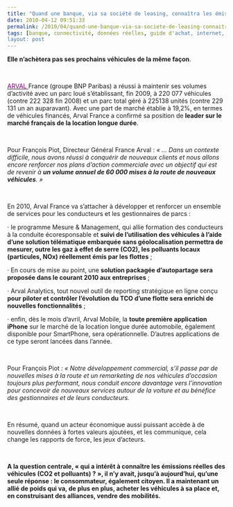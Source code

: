 ```yaml
---
title: "Quand une banque, via sa société de leasing, connaîtra les émissions réelles CO2 et polluants des véhicules"
date: 2010-04-12 09:51:33
permalink: /2010/04/quand-une-banque-via-sa-societe-de-leasing-connaitra-les-emissions-reelles-co2-et-polluants-des-vehi.html
tags: [banque, connectivité, données réelles, guide d'achat, internet, iphone, partage de données, Service de mobilité, véhicule propre]
layout: post
---
```


<p class="MsoNormal"><span><strong>Elle n’achètera pas ses prochains véhicules de la même façon</strong>.</span></p> <p class="MsoNormal"><span></span> </p> <p class="MsoNormal"><span><a href="https://gabrielplassat.github.io/transportsdufutur/wp-content/uploads/sites/6/2010/04/cp-arval-france-2009_2010.pdf"><font color="#800080">ARVAL </font></a>France (groupe BNP Paribas) a réussi à maintenir ses volumes d’activité avec un parc loué s’établissant, fin 2009, à 220 077 véhicules (contre 222 328 fin 2008) et un parc total géré à 225138 unités (contre 229 131 un an auparavant). Avec une part de marché établie à 19,2%, en termes de véhicules financés, Arval France a confirmé sa position de <strong>leader sur le marché français de la location longue durée</strong>.</span></p> <p class="MsoNormal"><span> </span></p> <p class="MsoNormal"><span>Pour François Piot, Directeur Général France Arval : <em>« … Dans un contexte difficile, nous avons réussi à conquérir de nouveaux clients et nous allons encore renforcer nos plans d’action commerciale avec un objectif qui est de revenir à <strong>un volume annuel de 60 000 mises à la route de nouveaux véhicules</strong>. »</em></span></p> <p class="MsoNormal"><em><span> </span></em></p> <p class="MsoNormal"><span>En 2010, Arval France va s’attacher à développer et renforcer un ensemble de services pour les conducteurs et les gestionnaires de parcs :</span></p> <p class="MsoNormal"><span><span>·<span>		 </span></span></span><span dir="ltr"><span>le programme Mesure & Management, qui allie formation des conducteurs à la conduite écoresponsable et <strong>suivi de l’utilisation des véhicules à l’aide d’une solution télématique embarquée sans géolocalisation permettra de mesurer, outre les gaz à effet de serre (CO2), les polluants locaux (particules, NOx) réellement émis par les flottes</strong> ; </span></span></p> <p class="MsoNormal"><span><span>·<span>		 </span></span></span><span dir="ltr"><span>En cours de mise au point, une <strong>solution packagée d’autopartage sera proposée dans le courant 2010 aux entreprises</strong> ; </span></span></p> <p class="MsoNormal"><span><span>·<span>		 </span></span></span><span dir="ltr"><span>Arval Analytics, tout nouvel outil de reporting stratégique en ligne conçu <strong>pour piloter et contrôler l’évolution du TCO d’une flotte sera enrichi de nouvelles fonctionnalités</strong> ; </span></span></p> <p class="MsoNormal"><span><span>·<span>		 </span></span></span><span dir="ltr"><span>enfin, dès le mois d’avril, Arval Mobile, la <strong>toute première application iPhone</strong> sur le marché de la location longue durée automobile, également disponible pour SmartPhone, sera opérationnelle. D’autres applications de ce type seront lancées dans l’année.</span></span></p> <p class="MsoNormal"><span> </span></p> <p class="MsoNormal"><span>Pour François Piot <em>: « Notre développement commercial, s’il passe par de nouvelles mises à la route et un remarketing de nos véhicules d’occasion toujours plus performant, nous conduit encore davantage vers l’innovation pour concevoir de nouveaux services autour de la voiture et au bénéfice des gestionnaires et de leurs conducteurs.</em></span></p> <p class="MsoNormal"><em><span> </span></em></p> <p class="MsoNormal"><span>En résumé, quand un acteur économique aussi puissant accède à de nouvelles données à fortes valeurs ajoutées, et les communique, cela change les rapports de force, les jeux d’acteurs. </span></p> <p class="MsoNormal"><span> </span></p> <p class="MsoNormal"><span></span><strong><span>A la question centrale, « qui a intérêt à connaître les émissions réelles des véhicules (CO2 et polluants) ? », il n’y avait, jusqu’à aujourd’hui, qu’une seule réponse : le consommateur, également citoyen. Il a maintenant un allié de poids qui va, de plus en plus, acheter les véhicules à sa place et, en construisant des alliances, vendre des mobilités.</span></strong></p>
